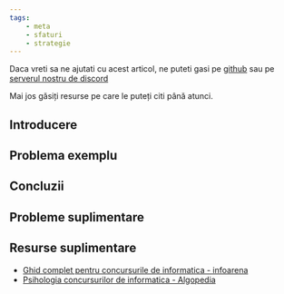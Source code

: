 ```yaml
---
tags:
    - meta
    - sfaturi
    - strategie
---
```


Daca vreti sa ne ajutati cu acest articol, ne puteti gasi pe
[github](https://github.com/roalgo-discord/arhiva-educationala) sau pe [serverul
nostru de discord](https://discord.gg/vdDRSmg3fC)

Mai jos găsiți resurse pe care le puteți citi până atunci.

## Introducere

## Problema exemplu

## Concluzii

## Probleme suplimentare

## Resurse suplimentare

- [Ghid complet pentru concursurile de informatica -
  infoarena](https://www.infoarena.ro/ghid-complet-pentru-concursurile-de-informatica)
- [Psihologia concursurilor de informatica -
  Algopedia](https://www.algopedia.ro/wiki/index.php/Psihologia_concursurilor_de_informatic%C4%83)
